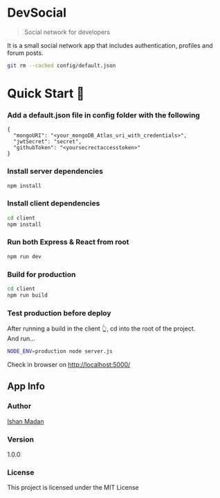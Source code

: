 # DevSocial

> Social network for developers

It is a small social network app that includes authentication, profiles and forum posts.

```bash
git rm --cached config/default.json
```

# Quick Start 🚀

### Add a default.json file in config folder with the following

```
{
  "mongoURI": "<your_mongoDB_Atlas_uri_with_credentials>",
  "jwtSecret": "secret",
  "githubToken": "<yoursecrectaccesstoken>"
}
```

### Install server dependencies

```bash
npm install
```

### Install client dependencies

```bash
cd client
npm install
```

### Run both Express & React from root

```bash
npm run dev
```

### Build for production

```bash
cd client
npm run build
```

### Test production before deploy

After running a build in the client 👆, cd into the root of the project.  
And run...

```bash
NODE_ENV=production node server.js
```

Check in browser on [http://localhost:5000/](http://localhost:5000/)

## App Info

### Author

[Ishan Madan](https://github.com/ishanmadan1996)

### Version

1.0.0

### License

This project is licensed under the MIT License
